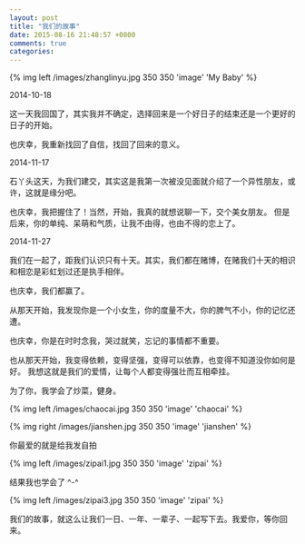 ```yaml
---
layout: post
title: "我们的故事"
date: 2015-08-16 21:48:57 +0800
comments: true
categories: 
---
```

{% img left /images/zhanglinyu.jpg 350 350 'image' 'My Baby' %}

2014-10-18

这一天我回国了，其实我并不确定，选择回来是一个好日子的结束还是一个更好的日子的开始。

也庆幸，我重新找回了自信，找回了回来的意义。

2014-11-17

石丫头这天，为我们建交，其实这是我第一次被没见面就介绍了一个异性朋友，或许，这就是缘分吧。

也庆幸，我把握住了！当然，开始，我真的就想说聊一下，交个美女朋友。
但是后来，你的单纯、呆萌和气质，让我不由得，也由不得的恋上了。


2014-11-27

我们在一起了，距我们认识只有十天。其实，我们都在赌博，在赌我们十天的相识和相恋是彩虹划过还是执手相伴。

也庆幸，我们都赢了。

从那天开始，我发现你是一个小女生，你的度量不大，你的脾气不小，你的记忆还遭。

也庆幸，你是在时时念我，哭过就笑，忘记的事情都不重要。

也从那天开始，我变得依赖，变得坚强，变得可以依靠，也变得不知道没你如何是好。
我想这就是我们的爱情，让每个人都变得强壮而互相牵挂。


为了你，我学会了炒菜，健身。

{% img left /images/chaocai.jpg 350 350 'image' 'chaocai' %}

{% img right /images/jianshen.jpg 350 350 'image' 'jianshen' %}

你最爱的就是给我发自拍

{% img left /images/zipai1.jpg 350 350 'image' 'zipai' %}
<!--{% img left /images/zipai2.jpg 350 350 'image' 'zipai' %}-->

结果我也学会了 ^-^

{% img left /images/zipai3.jpg 350 350 'image' 'zipai' %}

我们的故事，就这么让我们一日、一年、一辈子、一起写下去。我爱你，等你回来。
